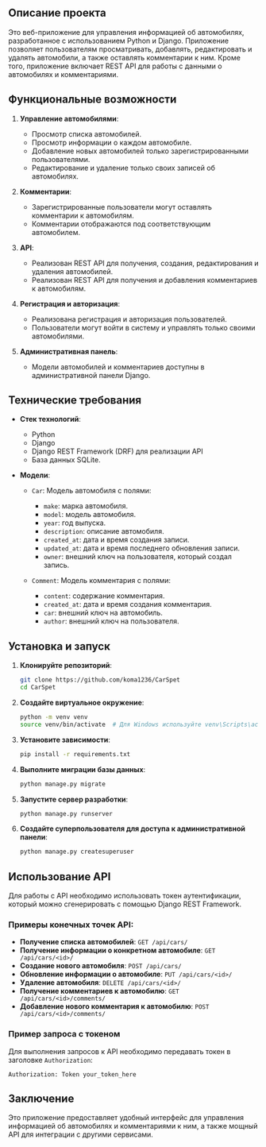 ## Описание проекта

Это веб-приложение для управления информацией об автомобилях, разработанное с использованием Python и Django. Приложение позволяет пользователям просматривать, добавлять, редактировать и удалять автомобили, а также оставлять комментарии к ним. Кроме того, приложение включает REST API для работы с данными о автомобилях и комментариями.

## Функциональные возможности

1. **Управление автомобилями**:
   - Просмотр списка автомобилей.
   - Просмотр информации о каждом автомобиле.
   - Добавление новых автомобилей только зарегистрированными пользователями.
   - Редактирование и удаление только своих записей об автомобилях.

2. **Комментарии**:
   - Зарегистрированные пользователи могут оставлять комментарии к автомобилям.
   - Комментарии отображаются под соответствующим автомобилем.

3. **API**:
   - Реализован REST API для получения, создания, редактирования и удаления автомобилей.
   - Реализован REST API для получения и добавления комментариев к автомобилям.

4. **Регистрация и авторизация**:
   - Реализована регистрация и авторизация пользователей.
   - Пользователи могут войти в систему и управлять только своими автомобилями.

5. **Административная панель**:
   - Модели автомобилей и комментариев доступны в административной панели Django.

## Технические требования

- **Стек технологий**:
  - Python
  - Django 
  - Django REST Framework (DRF) для реализации API
  - База данных SQLite.

- **Модели**:
  - `Car`: Модель автомобиля с полями:
    - `make`: марка автомобиля.
    - `model`: модель автомобиля.
    - `year`: год выпуска.
    - `description`: описание автомобиля.
    - `created_at`: дата и время создания записи.
    - `updated_at`: дата и время последнего обновления записи.
    - `owner`: внешний ключ на пользователя, который создал запись.
  
  - `Comment`: Модель комментария с полями:
    - `content`: содержание комментария.
    - `created_at`: дата и время создания комментария.
    - `car`: внешний ключ на автомобиль.
    - `author`: внешний ключ на пользователя.

## Установка и запуск

1. **Клонируйте репозиторий**:
   ```bash
   git clone https://github.com/koma1236/CarSpet
   cd CarSpet
   ```

2. **Создайте виртуальное окружение**:
   ```bash
   python -m venv venv
   source venv/bin/activate  # Для Windows используйте venv\Scripts\activate
   ```

3. **Установите зависимости**:
   ```bash
   pip install -r requirements.txt
   ```

4. **Выполните миграции базы данных**:
   ```bash
   python manage.py migrate
   ```

5. **Запустите сервер разработки**:
   ```bash
   python manage.py runserver
   ```

6. **Создайте суперпользователя для доступа к административной панели**:
   ```bash
   python manage.py createsuperuser
   ```

## Использование API

Для работы с API необходимо использовать токен аутентификации, который можно сгенерировать с помощью Django REST Framework. 

### Примеры конечных точек API:

- **Получение списка автомобилей**: `GET /api/cars/`
- **Получение информации о конкретном автомобиле**: `GET /api/cars/<id>/`
- **Создание нового автомобиля**: `POST /api/cars/`
- **Обновление информации о автомобиле**: `PUT /api/cars/<id>/`
- **Удаление автомобиля**: `DELETE /api/cars/<id>/`
- **Получение комментариев к автомобилю**: `GET /api/cars/<id>/comments/`
- **Добавление нового комментария к автомобилю**: `POST /api/cars/<id>/comments/`

### Пример запроса с токеном

Для выполнения запросов к API необходимо передавать токен в заголовке `Authorization`:

```http
Authorization: Token your_token_here
```

## Заключение

Это приложение предоставляет удобный интерфейс для управления информацией об автомобилях и комментариями к ним, а также мощный API для интеграции с другими сервисами.
